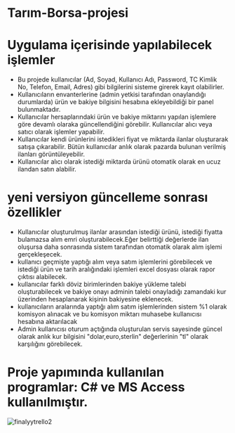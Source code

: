 # Tarım-Borsa-projesi


# Uygulama içerisinde yapılabilecek işlemler
- Bu projede kullanıcılar (Ad, Soyad, Kullanıcı Adı, Password, TC Kimlik No, Telefon, Email, Adres) gibi bilgilerini sisteme girerek kayıt olabilirler.
- Kullanıcıların envanterlerine (admin yetkisi tarafından onaylandığı durumlarda) ürün ve bakiye bilgisini hesabına ekleyebildiği bir panel bulunmaktadır.
- Kullanıcılar hersaplarındaki ürün ve bakiye miktarını yapılan işlemlere göre devamlı olaraka güncellendiğini görebilir.
Kullanıcılar alıcı veya satıcı olarak işlemler yapabilir.
- Kullanıcılar kendi ürünlerini  istedikleri fiyat ve miktarda ilanlar oluşturarak satışa çıkarabilir.
Bütün kullanıcılar anlık olarak pazarda bulunan verilmiş ilanları görüntüleyebilir.
- Kullanıcılar alıcı olarak istediği miktarda ürünü otomatik olarak en ucuz ilandan satın alabilir.

# yeni versiyon güncelleme sonrası özellikler
- Kullanıcılar oluşturulmuş ilanlar arasından istediği ürünü, istediği fiyatta bulamazsa alım emri oluşturabilecek.Eğer belirttiği değerlerde ilan oluşursa daha sonrasında sistem tarafından otomatik olarak alım işlemi gerçekleşecek.
- kullanıcı geçmişte yaptığı alım veya satım işlemlerini görebilecek ve istediği ürün ve tarih aralığındaki işlemleri excel dosyası olarak rapor çıktısı alabilecek.
- kullanıcılar farklı döviz birimlerinden bakiye yükleme talebi oluşturabilecek ve bakiye onayı adminin talebi onayladığı zamandaki kur üzerinden hesaplanarak kişinin bakiyesine eklenecek.
- kullanıcıların aralarında yaptığı alım satım işlemlerinden sistem %1 olarak komisyon alınacak ve bu komisyon miktarı muhasebe kullanıcısı hesabına aktarılacak
- Admin kullanıcısı oturum açtığında oluşturulan servis sayesinde güncel olarak anlık kur bilgisini "dolar,euro,sterlin" değerlerinin "tl" olarak karşılığını görebilecek.



# Proje yapımında kullanılan programlar: C# ve MS Access kullanılmıştır.

![finalyytrello2](https://user-images.githubusercontent.com/84309668/181711430-b860281b-86a9-4581-83cb-2fc45156776d.png)



